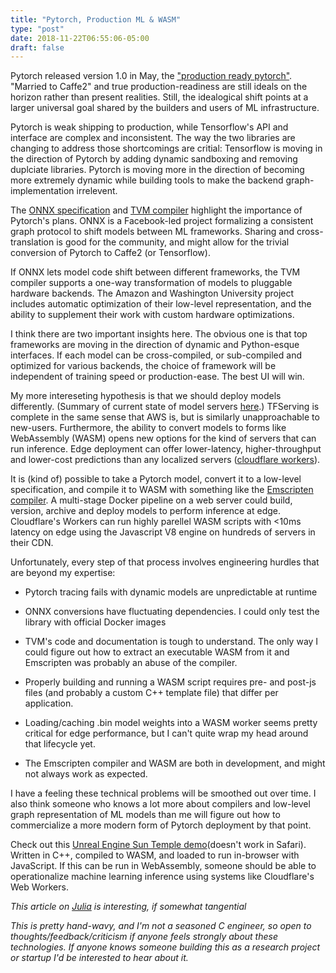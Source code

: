 ```yaml
---
title: "Pytorch, Production ML & WASM"
type: "post"
date: 2018-11-22T06:55:06-05:00
draft: false
---
```


Pytorch released version 1.0 in May, the ["production ready pytorch"](https://pytorch.org/blog/the-road-to-1_0/). "Married to Caffe2" and true production-readiness are still ideals on the horizon rather than present realities. Still, the idealogical shift points at a larger universal goal shared by the builders and users of ML infrastructure.

Pytorch is weak shipping to production, while Tensorflow's API and interface are complex and inconsistent. The way the two libraries are changing to address those shortcomings are critial: Tensorflow is moving in the direction of Pytorch by adding dynamic sandboxing and removing duplciate libraries. Pytorch is moving more in the direction of becoming more extremely dynamic while building tools to make the backend graph-implementation irrelevent.

The [ONNX specification](https://onnx.ai) and [TVM compiler](https://github.com/dmlc/tvm) highlight the importance of Pytorch's plans. ONNX is a Facebook-led project formalizing a consistent graph protocol to shift models between ML frameworks. Sharing and cross-translation is good for the community, and might allow for the trivial conversion of Pytorch to Caffe2 (or Tensorflow).

If ONNX lets model code shift between different frameworks, the TVM compiler supports a one-way transformation of models to pluggable hardware backends. The Amazon and Washington University project includes automatic optimization of their low-level representation, and the ability to supplement their work with custom hardware optimizations.

I think there are two important insights here. The obvious one is that top frameworks are moving in the direction of dynamic and Python-esque interfaces. If each model can be cross-compiled, or sub-compiled and optimized for various backends, the choice of framework will be independent of training speed or production-ease. The best UI will win.

My more intereseting hypothesis is that we should deploy models differently. (Summary of current state of model servers [here](https://medium.com/@vikati/the-rise-of-the-model-servers-9395522b6c58).) TFServing is complete in the same sense that AWS is, but is similarly unapproachable to new-users. Furthermore, the ability to convert models to forms like WebAssembly (WASM) opens new options for the kind of servers that can run inference. Edge deployment can offer lower-latency, higher-throughput and lower-cost predictions than any localized servers ([cloudflare workers](https://blog.cloudflare.com/serverless-performance-comparison-workers-lambda/)).

It is (kind of) possible to take a Pytorch model, convert it to a low-level specification, and  compile it to WASM with something like the [Emscripten compiler](https://kripken.github.io/emscripten-site/). A multi-stage Docker pipeline on a web server could build, version, archive and deploy models to perform inference at edge. Cloudflare's Workers can run highly parellel WASM scripts with <10ms latency on edge using the Javascript V8 engine on hundreds of servers in their CDN.

Unfortunately, every step of that process involves engineering hurdles that are beyond my expertise:

+ Pytorch tracing fails with dynamic models are unpredictable at runtime

+ ONNX conversions have fluctuating dependencies. I could only test the library with official Docker images

+ TVM's code and documentation is tough to understand. The only way I could figure out how to extract an executable WASM from it and Emscripten was probably an abuse of the compiler.

+ Properly building and running a WASM script requires pre- and post-js files (and probably a custom C++ template file) that differ per application.

+ Loading/caching .bin model weights into a WASM worker seems pretty critical for edge performance, but I can't quite wrap my head around that lifecycle yet.

+ The Emscripten compiler and WASM are both in development, and might not always work as expected.

I have a feeling these technical problems will be smoothed out over time. I also think someone who knows a lot more about compilers and low-level graph representation of ML models than me will figure out how to commercialize a more modern form of Pytorch deployment by that point.

Check out this [Unreal Engine Sun Temple demo](https://s3.amazonaws.com/mozilla-games/tmp/2017-02-21-SunTemple/SunTemple.html)(doesn't work in Safari). Written in C++, compiled to WASM, and loaded to run in-browser with JavaScript. If this can be run in WebAssembly, someone should be able to operationalize machine learning inference using systems like Cloudflare's Web Workers.

*This article on [Julia](https://julialang.org/blog/2018/12/ml-language-compiler) is interesting, if somewhat tangential*

*This is pretty hand-wavy, and I'm not a seasoned C engineer, so open to thoughts/feedback/criticism if anyone feels strongly about these technologies. If anyone knows someone building this as a research project or startup I'd be interested to hear about it.*
